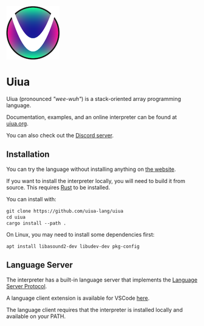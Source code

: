 
<img src="site/uiua-logo.png" width="140"/> 

# Uiua

Uiua (pronounced *"wee-wuh"*) is a stack-oriented array programming language.

Documentation, examples, and an online interpreter can be found at [uiua.org](https://uiua.org).

You can also check out the [Discord server](https://discord.gg/3r9nrfYhCc).

## Installation

You can try the language without installing anything on [the website](https://uiua.org).

If you want to install the interpreter locally, you will need to build it from source.
This requires [Rust](https://www.rust-lang.org/tools/install) to be installed.

You can install with:
```
git clone https://github.com/uiua-lang/uiua
cd uiua
cargo install --path .
```

On Linux, you may need to install some dependencies first:
```
apt install libasound2-dev libudev-dev pkg-config
```

## Language Server

The interpreter has a built-in language server that implements the [Language Server Protocol](https://microsoft.github.io/language-server-protocol/).

A language client extension is available for VSCode [here](https://marketplace.visualstudio.com/items?itemName=uiua-lang.uiua-vscode).

The language client requires that the interpreter is installed locally and available on your PATH.